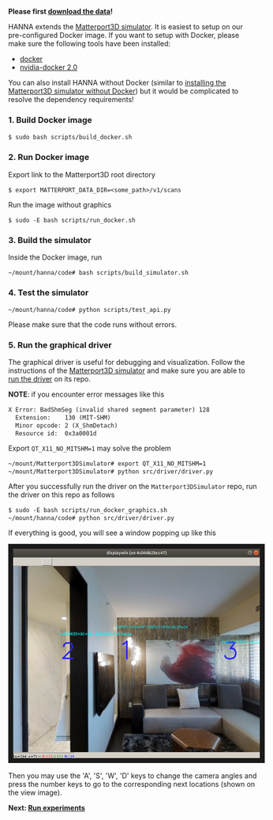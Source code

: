 
**Please first [download the data](https://github.com/khanhptnk/hanna-private/tree/master/data)!**

HANNA extends the [Matterport3D simulator](https://github.com/peteanderson80/Matterport3DSimulator). It is easiest to setup on our pre-configured Docker image. If you want to setup with Docker, please make sure the following tools have been installed:
* [docker](https://docs.docker.com/install/)
* [nvidia-docker 2.0](https://github.com/nvidia/nvidia-docker/wiki/Installation-(version-2.0))

You can also install HANNA without Docker (similar to [installing the Matterport3D simulator without Docker](https://github.com/peteanderson80/Matterport3DSimulator#building-without-docker)) but it would be complicated to resolve the dependency requirements!

### 1. Build Docker image
```
$ sudo bash scripts/build_docker.sh
```

### 2. Run Docker image

Export link to the Matterport3D root directory

```
$ export MATTERPORT_DATA_DIR=<some_path>/v1/scans
```

Run the image without graphics
```
$ sudo -E bash scripts/run_docker.sh
```

### 3. Build the simulator

Inside the Docker image, run
```
~/mount/hanna/code# bash scripts/build_simulator.sh
```

### 4. Test the simulator

```
~/mount/hanna/code# python scripts/test_api.py
```

Please make sure that the code runs without errors. 

### 5. Run the graphical driver

The graphical driver is useful for debugging and visualization. Follow the instructions of the [Matterport3D simulator](https://github.com/peteanderson80/Matterport3DSimulator) and make sure you are able to [run the driver](https://github.com/peteanderson80/Matterport3DSimulator#interactive-demo) on its repo. 

**NOTE**: if you encounter error messages like this
```
X Error: BadShmSeg (invalid shared segment parameter) 128
  Extension:    130 (MIT-SHM)
  Minor opcode: 2 (X_ShmDetach)
  Resource id:  0x3a0001d
```

Export `QT_X11_NO_MITSHM=1` may solve the problem
```
~/mount/Matterport3DSimulator# export QT_X11_NO_MITSHM=1
~/mount/Matterport3DSimulator# python src/driver/driver.py
```

After you successfully run the driver on the `Matterport3DSimulator` repo, run the driver on this repo as follows
```
$ sudo -E bash scripts/run_docker_graphics.sh
~/mount/hanna/code# python src/driver/driver.py
```

If everything is good, you will see a window popping up like this

<p align="center">
<img src="../teaser/simulator.png" alt="IMAGE ALT TEXT HERE" width="500" border="10"/>
</p>

Then you may use the 'A', 'S', 'W', 'D' keys to change the camera angles and press the number keys to go to the corresponding next locations (shown on the view image).

**Next: [Run experiments](https://github.com/khanhptnk/hanna-private/tree/master/code/tasks/HANNA)**
